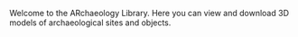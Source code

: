 Welcome to the ARchaeology Library. Here you can view and download 3D models of archaeological sites and objects. 
